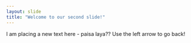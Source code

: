 ```yaml
---
layout: slide
title: "Welcome to our second slide!"
---
```

I am placing a new text here - paisa laya??
Use the left arrow to go back!
